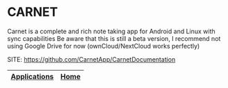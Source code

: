 # CARNET
 
 Carnet is a complete and rich note taking app for Android 
 and Linux with sync capabilities Be aware that this is still 
 a beta version, I recommend not using Google Drive for now 
 (ownCloud/NextCloud works perfectly)
 
 SITE: https://github.com/CarnetApp/CarnetDocumentation

 | [Applications](https://portable-linux-apps.github.io/apps.html) | [Home](https://portable-linux-apps.github.io)
 | --- | --- |
